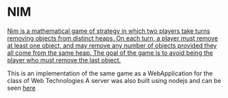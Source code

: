 # NIM
[Nim is a mathematical game of strategy in which two players take turns removing objects from distinct heaps. On each turn, a player must remove at least one object, and may remove any number of objects provided they all come from the same heap. The goal of the game is to avoid being the player who must remove the last object.][1]

This is an implementation of the same game as a WebApplication for the class of Web Technologies
A server was also built using nodejs and can be seen [here](https://github.com/andreluis034/nim-server)

[1]: https://en.wikipedia.org/wiki/Nim


